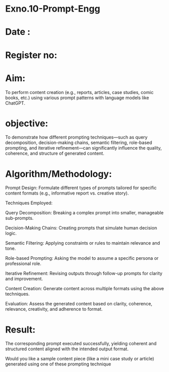 # Exno.10-Prompt-Engg
# Date : 
# Register no:
# Aim:
To perform content creation (e.g., reports, articles, case studies, comic books, etc.) using various prompt patterns with language models like ChatGPT.

# objective:
To demonstrate how different prompting techniques—such as query decomposition, decision-making chains, semantic filtering, role-based prompting, and iterative refinement—can significantly influence the quality, coherence, and structure of generated content.

# Algorithm/Methodology:

Prompt Design:
Formulate different types of prompts tailored for specific content formats (e.g., informative report vs. creative story).

Techniques Employed:

Query Decomposition: Breaking a complex prompt into smaller, manageable sub-prompts.

Decision-Making Chains: Creating prompts that simulate human decision logic.

Semantic Filtering: Applying constraints or rules to maintain relevance and tone.

Role-based Prompting: Asking the model to assume a specific persona or professional role.

Iterative Refinement: Revising outputs through follow-up prompts for clarity and improvement.

Content Creation:
Generate content across multiple formats using the above techniques.

Evaluation:
Assess the generated content based on clarity, coherence, relevance, creativity, and adherence to format.

# Result:
The corresponding prompt executed successfully, yielding coherent and structured content aligned with the intended output format.

Would you like a sample content piece (like a mini case study or article) generated using one of these prompting technique
